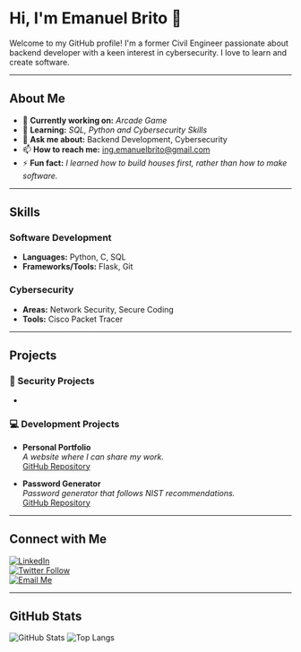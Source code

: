 # Hi, I'm Emanuel Brito 👋

Welcome to my GitHub profile! I'm a former Civil Engineer passionate about backend developer with a keen interest in cybersecurity. I love to learn and create software.

---

## About Me

- 🔭 **Currently working on:** *Arcade Game*
- 🌱 **Learning:** *SQL, Python and Cybersecurity Skills*
- 💬 **Ask me about:** Backend Development, Cybersecurity
- 📫 **How to reach me:** [ing.emanuelbrito@gmail.com](mailto:ing.emanuelbrito@gmail.com)
- ⚡ **Fun fact:** *I learned how to build houses first, rather than how to make software.*

---

## Skills

### Software Development

- **Languages:** Python, C, SQL
- **Frameworks/Tools:** Flask, Git

### Cybersecurity

- **Areas:** Network Security, Secure Coding
- **Tools:** Cisco Packet Tracer

---

## Projects

### 🔐 Security Projects

- 

### 💻 Development Projects

- **Personal Portfolio**  
  *A website where I can share my work.*  
  [GitHub Repository](https://github.com/emaanuelbrito/manubrito.dev)

- **Password Generator**  
  *Password generator that follows NIST recommendations.*  
  [GitHub Repository](https://github.com/yourusername/project)

---

## Connect with Me

[![LinkedIn](https://img.shields.io/badge/LinkedIn-Connect-blue)](https://www.linkedin.com/in/emaanuelbrito/)  
[![Twitter Follow](https://img.shields.io/twitter/follow/yourprofile?style=social)](https://twitter.com/yourprofile)  
[![Email Me](https://img.shields.io/badge/Email-Contact-informational)](mailto:ing.emanuelbrito@gmail.com)

---

## GitHub Stats

![GitHub Stats](https://github-readme-stats.vercel.app/api?username=emaanuelbrito&show_icons=true&theme=default)
![Top Langs](https://github-readme-stats.vercel.app/api/top-langs/?username=emaanuelbrito&layout=compact&theme=default)
